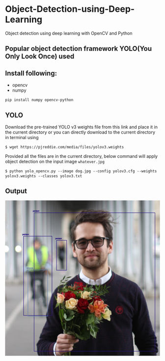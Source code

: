 # Object-Detection-using-Deep-Learning
Object detection using deep learning with OpenCV and Python

## Popular object detection framework YOLO(You Only Look Once) used
## Install following:
- opencv
- numpy

```
pip install numpy opencv-python
```

## YOLO
Download the pre-trained YOLO v3 weights file from this link and place it in the current directory or you can directly download to the current directory in terminal using
```
$ wget https://pjreddie.com/media/files/yolov3.weights
```
Provided all the files are in the current directory, below command will apply object detection on the input image ``whatever.jpg``

```
$ python yolo_opencv.py --image dog.jpg --config yolov3.cfg --weights yolov3.weights --classes yolov3.txt
```

## Output
![Object_detection](object_detection.png)
